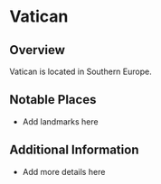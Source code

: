 # Vatican
## Overview
Vatican is located in Southern Europe.

## Notable Places
- Add landmarks here

## Additional Information
- Add more details here
